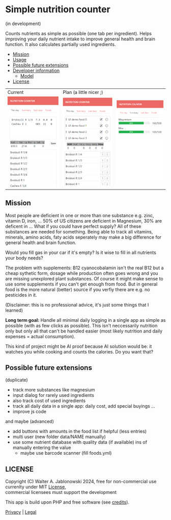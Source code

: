 # Simple nutrition counter

(in development)

Counts nutrients as simple as possible (one tab per ingredient). Helps improving your daily nutrient intake to improve general health and brain function. It also calculates partially used ingredients.

- [Mission](#mission)
- [Usage](misc/usage.md)
- [Possible future extensions](#possible-future-extensions)
- [Developer information](misc/dev_info.md)
  - [Model](misc/dev_info.md#model)
- [License](#license)

<table>
  <tr>
    <td>Current</td>
    <td>Plan (a little nicer ;)</td>
    <td>&nbsp;</td>
  </tr>
  <tr>
    <td>
      <img src="misc/img.png" width="200">
    </td>
    <td>
      <img src="misc/design_1.png" width="200">
    </td>
    <td>
      <img src="misc/design_2.png" width="200">
    </td>
  </tr>
</table>


Mission
----------------------------------------------------------

Most people are deficient in one or more than one substance e.g. zinc, vitamin D, iron, ... 50% of US citizens are deficient in Magnesium, 30% are deficent in ... What if you could have perfect supply? All of these substances are needed for something. Being able to track all vitamins, minerals, amino acids, faty acids seperately may make a big difference for general health and brain function.

Would you fill gas in your car if it's empty? Is it wise to fill in all nutrients your body needs?

The problem with supplements: B12 cyanocobalamin isn't the real B12 but a cheap sythetic form, dosage while production often goes wrong and you are missing unexplored plant substances. Of course it might make sense to use some supplements if you can't get enough from food. But in general food is the more natural (better) source if you verfiy there are e.g. no pesticides in it.

(Disclaimer: this is no professional advice, it's just some things that I learned)

**Long term goal:** Handle all minimal daily logging in a single app as simple as possible (with as few clicks as possible). This isn't neccessarily nutrition only but only all that can't be handled easier (most likely nutrition and daily expenses = actual consumption).

This kind of project might be AI proof because AI solution would be: it watches you while cooking and counts the calories. Do you want that?


Possible future extensions
----------------------------------------------------------

(duplicate)

- track more substances like magnesium
- input dialog for rarely used ingredients
- also track cost of used ingredients
- track all daily data in a single app: daily cost, add special buyings ...
- improve js code

and maybe (advanced)

- add buttons with amounts in the food list if helpful (less entries)
- multi user (new folder data/NAME manually)
- use some nutrient database with quality data (if available) ins of manually entering the value
  - maybe use barcode scanner (fill foods.yml)


LICENSE
----------------------------------------------------------

Copyright (C) Walter A. Jablonowski 2024, free for non-commercial use currenlty under MIT [License](LICENSE), \
commercial licensees must support the development

This app is build upon PHP and free software (see [credits](credits.md)).

[Privacy](https://walter-a-jablonowski.github.io/privacy.html) | [Legal](https://walter-a-jablonowski.github.io/imprint.html)
